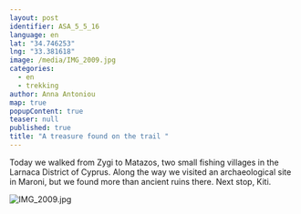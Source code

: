 ```yaml
---
layout: post
identifier: ASA_5_5_16
language: en
lat: "34.746253"
lng: "33.381618"
image: /media/IMG_2009.jpg
categories: 
  - en
  - trekking
author: Anna Antoniou
map: true
popupContent: true
teaser: null
published: true
title: "A treasure found on the trail "
---
```

Today we walked from Zygi to Matazos, two small fishing villages in the Larnaca District of Cyprus. Along the way we visited an archaeological site in Maroni, but we found more than ancient ruins there. Next stop, Kiti.

![IMG_2009.jpg]({{site.baseurl}}/media/IMG_2009.jpg)
